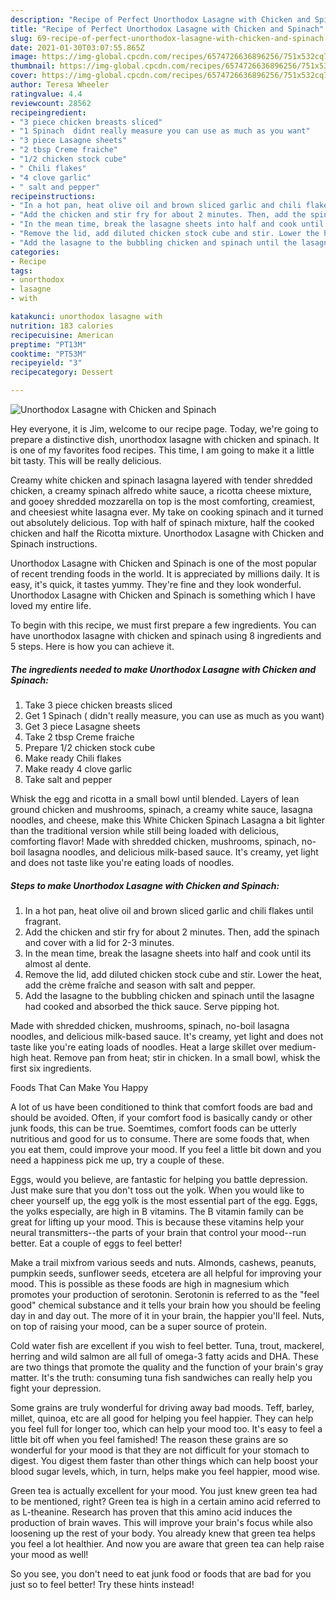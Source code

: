 ```yaml
---
description: "Recipe of Perfect Unorthodox Lasagne with Chicken and Spinach"
title: "Recipe of Perfect Unorthodox Lasagne with Chicken and Spinach"
slug: 69-recipe-of-perfect-unorthodox-lasagne-with-chicken-and-spinach
date: 2021-01-30T03:07:55.865Z
image: https://img-global.cpcdn.com/recipes/6574726636896256/751x532cq70/unorthodox-lasagne-with-chicken-and-spinach-recipe-main-photo.jpg
thumbnail: https://img-global.cpcdn.com/recipes/6574726636896256/751x532cq70/unorthodox-lasagne-with-chicken-and-spinach-recipe-main-photo.jpg
cover: https://img-global.cpcdn.com/recipes/6574726636896256/751x532cq70/unorthodox-lasagne-with-chicken-and-spinach-recipe-main-photo.jpg
author: Teresa Wheeler
ratingvalue: 4.4
reviewcount: 28562
recipeingredient:
- "3 piece chicken breasts sliced"
- "1 Spinach  didnt really measure you can use as much as you want"
- "3 piece Lasagne sheets"
- "2 tbsp Creme fraiche"
- "1/2 chicken stock cube"
- " Chili flakes"
- "4 clove garlic"
- " salt and pepper"
recipeinstructions:
- "In a hot pan, heat olive oil and brown sliced garlic and chili flakes until fragrant."
- "Add the chicken and stir fry for about 2 minutes. Then, add the spinach and cover with a lid for 2-3 minutes."
- "In the mean time, break the lasagne sheets into half and cook until its almost al dente."
- "Remove the lid, add diluted chicken stock cube and stir. Lower the heat, add the crème fraîche and season with salt and pepper."
- "Add the lasagne to the bubbling chicken and spinach until the lasagne had cooked and absorbed the thick sauce. Serve pipping hot."
categories:
- Recipe
tags:
- unorthodox
- lasagne
- with

katakunci: unorthodox lasagne with 
nutrition: 183 calories
recipecuisine: American
preptime: "PT13M"
cooktime: "PT53M"
recipeyield: "3"
recipecategory: Dessert

---
```



![Unorthodox Lasagne with Chicken and Spinach](https://img-global.cpcdn.com/recipes/6574726636896256/751x532cq70/unorthodox-lasagne-with-chicken-and-spinach-recipe-main-photo.jpg)

Hey everyone, it is Jim, welcome to our recipe page. Today, we're going to prepare a distinctive dish, unorthodox lasagne with chicken and spinach. It is one of my favorites food recipes. This time, I am going to make it a little bit tasty. This will be really delicious.

Creamy white chicken and spinach lasagna layered with tender shredded chicken, a creamy spinach alfredo white sauce, a ricotta cheese mixture, and gooey shredded mozzarella on top is the most comforting, creamiest, and cheesiest white lasagna ever. My take on cooking spinach and it turned out absolutely delicious. Top with half of spinach mixture, half the cooked chicken and half the Ricotta mixture. Unorthodox Lasagne with Chicken and Spinach instructions.

Unorthodox Lasagne with Chicken and Spinach is one of the most popular of recent trending foods in the world. It is appreciated by millions daily. It is easy, it's quick, it tastes yummy. They're fine and they look wonderful. Unorthodox Lasagne with Chicken and Spinach is something which I have loved my entire life.


To begin with this recipe, we must first prepare a few ingredients. You can have unorthodox lasagne with chicken and spinach using 8 ingredients and 5 steps. Here is how you can achieve it.

<!--inarticleads1-->

##### The ingredients needed to make Unorthodox Lasagne with Chicken and Spinach:

1. Take 3 piece chicken breasts sliced
1. Get 1 Spinach ( didn&#39;t really measure, you can use as much as you want)
1. Get 3 piece Lasagne sheets
1. Take 2 tbsp Creme fraiche
1. Prepare 1/2 chicken stock cube
1. Make ready  Chili flakes
1. Make ready 4 clove garlic
1. Take  salt and pepper


Whisk the egg and ricotta in a small bowl until blended. Layers of lean ground chicken and mushrooms, spinach, a creamy white sauce, lasagna noodles, and cheese, make this White Chicken Spinach Lasagna a bit lighter than the traditional version while still being loaded with delicious, comforting flavor! Made with shredded chicken, mushrooms, spinach, no-boil lasagna noodles, and delicious milk-based sauce. It&#39;s creamy, yet light and does not taste like you&#39;re eating loads of noodles. 

<!--inarticleads2-->

##### Steps to make Unorthodox Lasagne with Chicken and Spinach:

1. In a hot pan, heat olive oil and brown sliced garlic and chili flakes until fragrant.
1. Add the chicken and stir fry for about 2 minutes. Then, add the spinach and cover with a lid for 2-3 minutes.
1. In the mean time, break the lasagne sheets into half and cook until its almost al dente.
1. Remove the lid, add diluted chicken stock cube and stir. Lower the heat, add the crème fraîche and season with salt and pepper.
1. Add the lasagne to the bubbling chicken and spinach until the lasagne had cooked and absorbed the thick sauce. Serve pipping hot.


Made with shredded chicken, mushrooms, spinach, no-boil lasagna noodles, and delicious milk-based sauce. It&#39;s creamy, yet light and does not taste like you&#39;re eating loads of noodles. Heat a large skillet over medium-high heat. Remove pan from heat; stir in chicken. In a small bowl, whisk the first six ingredients. 

Foods That Can Make You Happy


A lot of us have been conditioned to think that comfort foods are bad and should be avoided. Often, if your comfort food is basically candy or other junk foods, this can be true. Soemtimes, comfort foods can be utterly nutritious and good for us to consume. There are some foods that, when you eat them, could improve your mood. If you feel a little bit down and you need a happiness pick me up, try a couple of these.

Eggs, would you believe, are fantastic for helping you battle depression. Just make sure that you don't toss out the yolk. When you would like to cheer yourself up, the egg yolk is the most essential part of the egg. Eggs, the yolks especially, are high in B vitamins. The B vitamin family can be great for lifting up your mood. This is because these vitamins help your neural transmitters--the parts of your brain that control your mood--run better. Eat a couple of eggs to feel better!

Make a trail mixfrom various seeds and nuts. Almonds, cashews, peanuts, pumpkin seeds, sunflower seeds, etcetera are all helpful for improving your mood. This is possible as these foods are high in magnesium which promotes your production of serotonin. Serotonin is referred to as the "feel good" chemical substance and it tells your brain how you should be feeling day in and day out. The more of it in your brain, the happier you'll feel. Nuts, on top of raising your mood, can be a super source of protein.

Cold water fish are excellent if you wish to feel better. Tuna, trout, mackerel, herring and wild salmon are all full of omega-3 fatty acids and DHA. These are two things that promote the quality and the function of your brain's gray matter. It's the truth: consuming tuna fish sandwiches can really help you fight your depression. 

Some grains are truly wonderful for driving away bad moods. Teff, barley, millet, quinoa, etc are all good for helping you feel happier. They can help you feel full for longer too, which can help your mood too. It's easy to feel a little bit off when you feel famished! The reason these grains are so wonderful for your mood is that they are not difficult for your stomach to digest. You digest them faster than other things which can help boost your blood sugar levels, which, in turn, helps make you feel happier, mood wise.

Green tea is actually excellent for your mood. You just knew green tea had to be mentioned, right? Green tea is high in a certain amino acid referred to as L-theanine. Research has proven that this amino acid induces the production of brain waves. This will improve your brain's focus while also loosening up the rest of your body. You already knew that green tea helps you feel a lot healthier. And now you are aware that green tea can help raise your mood as well!

So you see, you don't need to eat junk food or foods that are bad for you just so to feel better! Try  these hints  instead!


